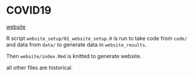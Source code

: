 
# COVID19

<!-- badges: start -->
<!-- badges: end -->

[website](https://peaceful-pasteur-f91d4c.netlify.app/)

R script `website_setup/01_website_setup.R` is run to take code from `code/` and data from `data/` to generate data in `website_results`.

Then `website/index.Rmd` is knitted to generate website.

all other files are historical.
